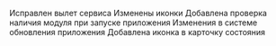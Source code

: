 Исправлен вылет сервиса
Изменены иконки
Добавлена проверка наличия модуля при запуске приложения
Изменения в системе обновления приложения
Добавлена иконка в карточку состояния
